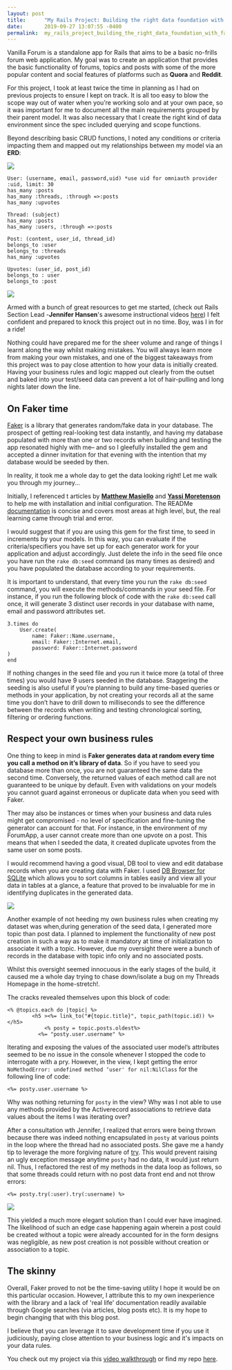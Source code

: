```yaml
---
layout: post
title:      "My Rails Project: Building the right data foundation with Faker"
date:       2019-09-27 13:07:55 -0400
permalink:  my_rails_project_building_the_right_data_foundation_with_faker
---
```



Vanilla Forum is a standalone  app for Rails that aims to be a basic no-frills forum web application. My goal was to create an application that provides the basic functionality of forums, topics and posts with some of the more popular content and social features of platforms such as **Quora** and **Reddit**.

For this project, I took at least twice the time in planning as I had on previous projects  to ensure I kept on track. It is all too easy to blow the scope way out of water when you’re working solo and at your own pace, so it was important for me to document all the main requirements grouped by their parent model.  It was also necessary that I create the right kind of data environment since the spec included querying and scope functions. 

Beyond describing basic CRUD functions, I noted any conditions or criteria impacting them and mapped out my relationships between my model via an **ERD**:


![](https://i.ibb.co/XbFngMd/ERD.png)

```
User: (username, email, password,uid) *use uid for omniauth provider :uid, limit: 30
has_many :posts
has_many :threads, :through =>:posts
has_many :upvotes
 
Thread: (subject)
has_many :posts
has_many :users, :through =>:posts
 
Post: (content, user_id, thread_id)
belongs_to :user
belongs_to :threads
has_many :upvotes
 
Upvotes: (user_id, post_id)
belongs_to : user
belongs_to :post
```

![](https://i.ibb.co/MgbK1Zj/Screen-Shot-2019-09-27-at-11-48-27-AM.png)

Armed with a bunch of great resources to get me started, (check out Rails Section Lead -**Jennifer Hansen**'s awesome instructional videos [here](https://www.youtube.com/channel/UCfuRggLR31GXr1ZBOSdvKiQ)) I felt confident and prepared to knock this project out in no time. Boy, was I in for a ride!

Nothing could have prepared me for the sheer volume and range of things I learnt along the way whilst making mistakes. You will always learn more from making your own mistakes, and one of the biggest takeaways from this project was to pay close attention to how your data is initially created. Having your business rules and logic mapped out clearly from the outset and baked into your test/seed data can prevent a lot of hair-pulling and long nights later down the line. 

## On Faker time

[Faker](https://github.com/faker-ruby/faker) is a library that generates random/fake data in your database. The prospect of getting real-looking test data instantly, and having my database populated with more than one or two records  when building and testing the app resonated highly with me– and so I gleefully installed the gem and accepted a dinner invitation for that evening with the intention that my database would be seeded by then.

In reality, it took me a whole day to get the data looking right! Let me walk you through my journey...

Initially, I referenced t articles by **[Matthew Masiello](https://medium.com/@sotek222/seed-your-database-with-fakes-using-faker-5ba5dccda44f)** and **[Yassi Moretenson](https://medium.com/@yassimortensen/using-faker-to-seed-your-rails-database-cbfb0960d573)** to help me with installation and initial configuration. The READMe [documentation](https://github.com/faker-ruby/faker) is concise and covers most areas at high level,  but, the real learning came through trial and error.

I would suggest that if you are using this gem for the first time, to seed in increments by your models. In this way, you can evaluate if the criteria/specifiers you have set up for each generator work for your application and adjust accordingly. Just delete the info in the seed file once you have run the `rake db:seed` command (as many times as desired) and you have populated the database according to your requirements.

It is important to understand, that every time you run the `rake db:seed` command, you will execute the methods/commands in your seed file. For instance, if you run the following block of code with the `rake db:seed` call once, it will generate 3 distinct user records in your database with name, email and password attributes set.

```
3.times do
    User.create(
        name: Faker::Name.username,
        email: Faker::Internet.email,
        password: Faker::Internet.password
)
end

```

If nothing changes in the seed file and you run it twice more (a total of three times) you would have 9 users seeded in the database. Staggering the seeding is also useful if you’re planning to build any time-based queries or methods in your application, by not creating your records all at the same time you don’t have to drill down to milliseconds to see the difference between the records when writing and testing chronological sorting, filtering or ordering functions.

## Respect your own business rules

One thing to keep in mind is  **Faker generates data at random every time you call a method on it’s library of data**. So if you have to seed you database more than once, you are not guaranteed the same data the second time. Conversely, the returned values of each method call are not guaranteed to be unique by default. Even with validations on your models you cannot guard against erroneous or duplicate data when you seed with Faker.

Ther may also be instances or times when your business and data rules might get compromised - no level of specification and fine-tuning the generator can account for that. For instance, in the environment of my ForumApp, a user cannot create more than one upvote on a post. This means that when I seeded the data, it created duplicate upvotes from the same user on some posts.

I would recommend having a good visual, DB tool to view and edit database records when you are creating data with Faker. I used [DB Browser for  SQLite](https://sqlitebrowser.org//) which allows you to sort columns in tables easily and view all your data in tables at a glance, a feature that proved to be invaluable for me in identifying duplicates in the generated data.

![](https://i.ibb.co/Y2tXvmq/Screen-Shot-2019-09-27-at-12-40-46-PM.png)

Another example of not heeding my own business rules when creating my dataset was when,during generation of the seed data, I generated more topic than post data. I planned to implement the functionality of new post creation in such a way as to make it mandatory at time of initialization to associate it with a topic. However, due my oversight there were a bunch of records in the database with topic info only and no associated posts.

Whilst this oversight seemed innocuous in the early stages of the build, it caused me a whole day trying to chase down/isolate a bug on my Threads Homepage in the home-stretch!.

The cracks revealed themselves upon this block of code:

```
<% @topics.each do |topic| %>
    	<h5 ><%= link_to("#{topic.title}", topic_path(topic.id)) %></h5>
        	<% posty = topic.posts.oldest%>
       	  <%= "posty.user.username" %>

```

Iterating and exposing the values of the associated user model’s attributes seemed to be no issue in the console whenever I stopped the code to interrogate with a pry. However, in the view, I kept getting the error `NoMethodError: undefined method ‘user' for nil:NilClass` for the following line of code:

```
<%= posty.user.username %>
```

Why was nothing returning for `posty` in the view? Why was I not able to use any methods provided by the Activerecord associations to retrieve data values about the items I was iterating over?


After a consultation wth Jennifer, I realized that errors were being thrown because there was indeed nothing encapsulated in `posty` at various points in the loop where the thread had no associated posts. She gave me a handy tip to leverage the more forgiving nature of [try](https://apidock.com/rails/v3.2.8/Object/try). This would prevent raising an ugly exception message anytime `posty` had no data, it would just return nil. Thus, I refactored the rest of my methods in the data loop as follows, so that some threads could return with no post data front end and not throw errors:

```
<%= posty.try(:user).try(:username) %> 
```


![](https://i.ibb.co/0Xg6gGH/Thread-no-posts.png)

This yielded a much more elegant solution than I could ever have imagined. The likelihood of such an edge case happening again wherein a post could be created without a topic were already accounted for in the form designs was negligible, as new post creation is not possible without creation or association to a topic.


## The skinny

Overall, Faker proved to not be the time-saving utility I hope it would be on this particular occasion. However, I attribute this to my own inexperience with the library and a lack of 'real life' documentation readily available through Google searches (via articles, blog posts etc). It is my hope to begin changing that with this blog post.

I believe that you can leverage it to save development time if you use it judiciously, paying close attention to your business logic and it's impacts on your data rules.


You check out my project via this [video walkthrough](https://youtu.be/1I2UA-P8Md0) or find my repo [here](https://github.com/schanrai/VanillaForum).




